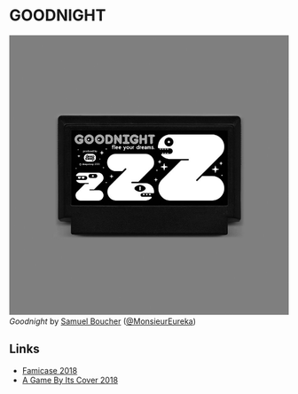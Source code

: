 # GOODNIGHT
![goodnight](goodnight.jpg)
*Goodnight* by [Samuel Boucher](http://samuelboucher.tumblr.com) ([@MonsieurEureka](https://twitter.com/MonsieurEureka))

## Links
* [Famicase 2018](http://famicase.com/18/index.html)
* [A Game By Its Cover 2018](https://itch.io/jam/a-game-by-its-cover-2018)
